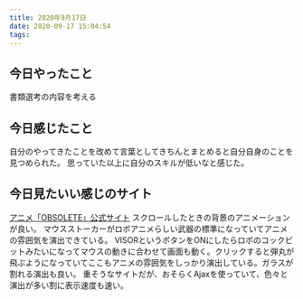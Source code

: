 ```yaml
---
title: 2020年9月17日
date: 2020-09-17 15:04:54
tags:
---
```


## 今日やったこと
書類選考の内容を考える
## 今日感じたこと
自分のやってきたことを改めて言葉としてきちんとまとめると自分自身のことを見つめられた。
思っていた以上に自分のスキルが低いなと感じた。
## 今日見たいい感じのサイト
[アニメ「OBSOLETE」公式サイト](https://project-obsolete.com/)
スクロールしたときの背景のアニメーションが良い。
マウスストーカーがロボアニメらしい武器の標準になっていてアニメの雰囲気を演出できている。
VISORというボタンをONにしたらロボのコックピットみたいになってマウスの動きに合わせて画面も動く。クリックすると弾丸が飛ぶようになっていてここもアニメの雰囲気をしっかり演出している。ガラスが割れる演出も良い。
重そうなサイトだが、おそらくAjaxを使っていて、色々と演出が多い割に表示速度も速い。
